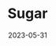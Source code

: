 ---
title: 'Sugar'
date: '2023-05-31' 
metatag: '' 
inventory: '10' 
draft: false 
# meta description 
shortDescripton: ''
description: 'Sweeteners'
longdescription: ''
tags: ''
brand: ''
subCategory: ''
unit: 'Unit'
sellCount: '1'
featured: False
# product Price
price: '150.0'
# Product Short Description
productID: '2FF136E8-1BFF-ED11-996D-005056B3A416'
type: 'products'
category: 'Sweeteners' 
thumnailproduct: 'https://eraconnect.blob.core.windows.net/product-images/basics/184adb43-5746-4b1b-8410-79972a6a2264.webp' 
images:
  - image: 'https://eraconnect.blob.core.windows.net/product-images/basics/184adb43-5746-4b1b-8410-79972a6a2264.webp'  
Variants:
---